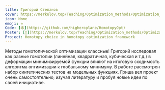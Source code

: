 ```yaml
---
title: Григорий Степанов
cover: https://merkulov.top/Teaching/Optimization_methods/Optimization_methods_____/Лучшие_проекты_по_оптимизации_2019/Григорий_Степанов/stepanov.png
icon: None
emoji: ⭐
Code: [🕸](https://github.com/higheroplane/HomotopyOpt)
Poster: [📎](https://merkulov.top/Teaching/Optimization_methods/Optimization_methods_____/Лучшие_проекты_по_оптимизации_2019/Григорий_Степанов/stepanov.pdf)
Project: Homotopy choice in homotopy optimization framework
---
```


Методы гомотопической оптимизации классные! Григорий исследовал как разные гомотопии (линейная, квадратичная, кубическая и т.д.) в деформации минимизируемой функции влияют на итоговую сходимость алгоритма оптимизации к глобальному минимуму. В работе рассмотрен набор синтетических тестов на модельных функциях. Гриша вел проект очень самостоятельно, изучая литературу и пробуя новые идеи по своей инициативе.
